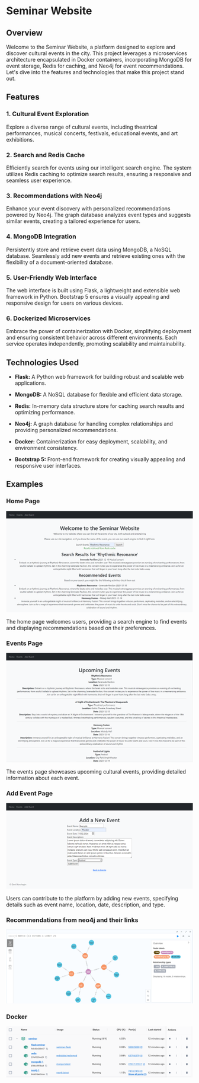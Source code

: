 # Seminar Website

## Overview

Welcome to the Seminar Website, a platform designed to explore and discover cultural events in the city. This project leverages a microservices architecture encapsulated in Docker containers, incorporating MongoDB for event storage, Redis for caching, and Neo4j for event recommendations. Let's dive into the features and technologies that make this project stand out.

## Features

### 1. Cultural Event Exploration

Explore a diverse range of cultural events, including theatrical performances, musical concerts, festivals, educational events, and art exhibitions.

### 2. Search and Redis Cache

Efficiently search for events using our intelligent search engine. The system utilizes Redis caching to optimize search results, ensuring a responsive and seamless user experience.

### 3. Recommendations with Neo4j

Enhance your event discovery with personalized recommendations powered by Neo4j. The graph database analyzes event types and suggests similar events, creating a tailored experience for users.

### 4. MongoDB Integration

Persistently store and retrieve event data using MongoDB, a NoSQL database. Seamlessly add new events and retrieve existing ones with the flexibility of a document-oriented database.

### 5. User-Friendly Web Interface

The web interface is built using Flask, a lightweight and extensible web framework in Python. Bootstrap 5 ensures a visually appealing and responsive design for users on various devices.

### 6. Dockerized Microservices

Embrace the power of containerization with Docker, simplifying deployment and ensuring consistent behavior across different environments. Each service operates independently, promoting scalability and maintainability.

## Technologies Used

- **Flask:** A Python web framework for building robust and scalable web applications.

- **MongoDB:** A NoSQL database for flexible and efficient data storage.

- **Redis:** In-memory data structure store for caching search results and optimizing performance.

- **Neo4j:** A graph database for handling complex relationships and providing personalized recommendations.

- **Docker:** Containerization for easy deployment, scalability, and environment consistency.

- **Bootstrap 5:** Front-end framework for creating visually appealing and responsive user interfaces.

## Examples

### Home Page

![Home Page](https://github.com/Danil5115/NSQL-Web-site-cultural-events/blob/main/code/home.png)

The home page welcomes users, providing a search engine to find events and displaying recommendations based on their preferences.

### Events Page

![Events Page](https://github.com/Danil5115/NSQL-Web-site-cultural-events/blob/main/code/events.png)

The events page showcases upcoming cultural events, providing detailed information about each event.

### Add Event Page

![Add Event Page](https://github.com/Danil5115/NSQL-Web-site-cultural-events/blob/main/code/add_event.png)

Users can contribute to the platform by adding new events, specifying details such as event name, location, date, description, and type.

### Recommendations from neo4j and their links
![Recommendations](https://github.com/Danil5115/NSQL-Web-site-cultural-events/blob/main/code/recomendation.png)

### Docker
![Docker](https://github.com/Danil5115/NSQL-Web-site-cultural-events/blob/main/code/Docker.png)

